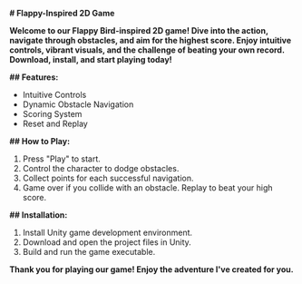 **# Flappy-Inspired 2D Game**

**Welcome to our Flappy Bird-inspired 2D game! Dive into the action, navigate through obstacles, and aim for the highest score. Enjoy intuitive controls, vibrant visuals, and the challenge of beating your own record. Download, install, and start playing today!**


**## Features:**
- Intuitive Controls
- Dynamic Obstacle Navigation
- Scoring System
- Reset and Replay

**## How to Play:**
1. Press "Play" to start.
2. Control the character to dodge obstacles.
3. Collect points for each successful navigation.
4. Game over if you collide with an obstacle. Replay to beat your high score.

**## Installation:**
1. Install Unity game development environment.
2. Download and open the project files in Unity.
3. Build and run the game executable.

**Thank you for playing our game! Enjoy the adventure I've created for you.**
